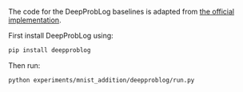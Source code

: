 The code for the DeepProbLog baselines is adapted from [the official implementation](https://github.com/ML-KULeuven/deepproblog/tree/master/src/deepproblog/examples/MNIST).

First install DeepProbLog using:

```bash
pip install deepproblog
```
Then run:
```bash
python experiments/mnist_addition/deepproblog/run.py
```